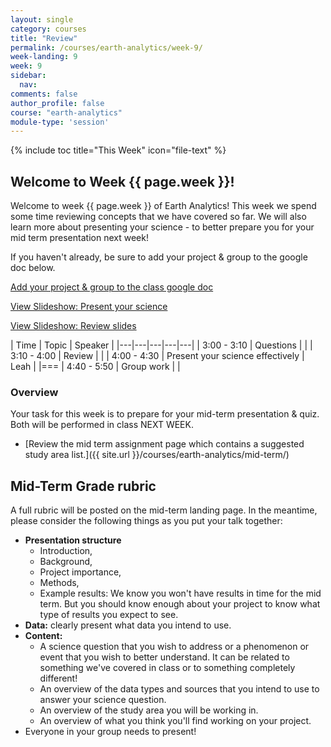 ```yaml
---
layout: single
category: courses
title: "Review"
permalink: /courses/earth-analytics/week-9/
week-landing: 9
week: 9
sidebar:
  nav:
comments: false
author_profile: false
course: "earth-analytics"
module-type: 'session'
---
```


{% include toc title="This Week" icon="file-text" %}

<div class="notice--info" markdown="1">

## <i class="fa fa-ship" aria-hidden="true"></i> Welcome to Week {{ page.week }}!

Welcome to week {{ page.week }} of Earth Analytics! This week we spend some time
reviewing concepts that we have covered so far. We will also learn more about
presenting your science - to better prepare you for your mid term presentation
next week!

If you haven't already, be sure to add your project & group to the google doc below.

<a class="btn .btn--x-large btn-info" href="https://docs.google.com/document/d/1A_qcKrXWfWfaXHA9lmrt3f3OYcFXueuRn_612K6Xyvo/edit" target= "_blank"> <i class="fa fa-file-text" aria-hidden="true"></i>
Add your project & group to the class google doc </a>

<a class="btn .btn--large btn-info" href="{{ site.url }}/slide-shows/5-present-your-science-presentation/" target= "_blank"> <i class="fa fa-youtube-play" aria-hidden="true"></i>
View Slideshow: Present your science</a>

<a class="btn .btn--large btn-info" href="{{ site.url }}/slide-shows/6-review-week-9/" target= "_blank"> <i class="fa fa-youtube-play" aria-hidden="true"></i>
View Slideshow: Review slides </a>

</div>


|  Time | Topic   | Speaker   |
|---|---|---|---|---|
| 3:00 - 3:10  | Questions |   |
| 3:10 - 4:00  | Review |  |
| 4:00 - 4:30  | Present your science effectively |  Leah |
|===
| 4:40 - 5:50  | Group work  |    |


### Overview

Your task for this week is to prepare for your mid-term presentation & quiz.
Both will be performed in class NEXT WEEK.

* [Review the mid term assignment page which contains a suggested study area list.]({{ site.url }}/courses/earth-analytics/mid-term/)



## Mid-Term Grade rubric

A full rubric will be posted on the mid-term landing page. In the meantime, please consider
the following things as you put your talk together:

* **Presentation structure**
  * Introduction,
  * Background,
  * Project importance,
  * Methods,
  * Example results: We know you won't have results in time for the mid term. But you should know enough about your project to know what type of results you expect to see.
* **Data:** clearly present what data you intend to use.
* **Content:**
  * A science question that you wish to address or a phenomenon or event that you wish to better understand. It can be related to something we've covered in class or to something completely different!
  * An overview of the data types and sources that you intend to use to answer your science question.
  * An overview of the study area you will be working in.
  * An overview of what you think you'll find working on your project.
* Everyone in your group needs to present!
